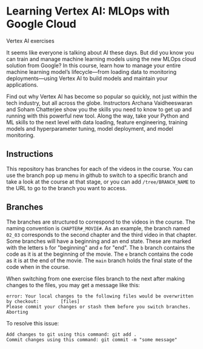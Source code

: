 # Learning Vertex AI: MLOps with Google Cloud
Vertex AI exercises

It seems like everyone is talking about AI these days. But did you know you can train and manage machine learning models using the new MLOps cloud solution from Google? In this course, learn how to manage your entire machine learning model’s lifecycle—from loading data to monitoring deployments—using Vertex AI to build models and maintain your applications.

Find out why Vertex AI has become so popular so quickly, not just within the tech industry, but all across the globe. Instructors Archana Vaidheeswaran and Soham Chatterjee show you the skills you need to know to get up and running with this powerful new tool. Along the way, take your Python and ML skills to the next level with data loading, feature engineering, training models and hyperparameter tuning, model deployment, and model monitoring.



## Instructions
This repository has branches for each of the videos in the course. You can use the branch pop up menu in github to switch to a specific branch and take a look at the course at that stage, or you can add `/tree/BRANCH_NAME` to the URL to go to the branch you want to access.

## Branches
The branches are structured to correspond to the videos in the course. The naming convention is `CHAPTER#_MOVIE#`. As an example, the branch named `02_03` corresponds to the second chapter and the third video in that chapter. 
Some branches will have a beginning and an end state. These are marked with the letters `b` for "beginning" and `e` for "end". The `b` branch contains the code as it is at the beginning of the movie. The `e` branch contains the code as it is at the end of the movie. The `main` branch holds the final state of the code when in the course.

When switching from one exercise files branch to the next after making changes to the files, you may get a message like this:

    error: Your local changes to the following files would be overwritten by checkout:        [files]
    Please commit your changes or stash them before you switch branches.
    Aborting

To resolve this issue:
	
    Add changes to git using this command: git add .
	Commit changes using this command: git commit -m "some message"

